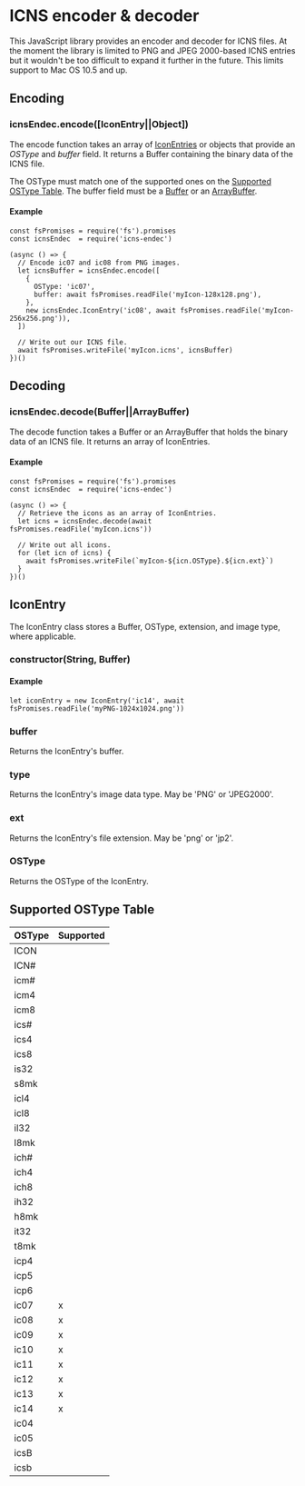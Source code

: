 # ICNS encoder & decoder
This JavaScript library provides an encoder and decoder for ICNS files. At the moment the library is limited to PNG and JPEG 2000-based ICNS entries but it wouldn't be too difficult to expand it further in the future. This limits support to Mac OS 10.5 and up.

## Encoding
### icnsEndec.encode([IconEntry||Object])
The encode function takes an array of [IconEntries](#iconentry) or objects that provide an *OSType* and *buffer* field. It returns a Buffer containing the binary data of the ICNS file.

The OSType must match one of the supported ones on the [Supported OSType Table](#supported-ostype-table). The buffer field must be a [Buffer](https://nodejs.org/api/buffer.html) or an [ArrayBuffer](https://developer.mozilla.org/en-US/docs/Web/JavaScript/Reference/Global_Objects/ArrayBuffer).

#### Example
```
const fsPromises = require('fs').promises
const icnsEndec  = require('icns-endec')

(async () => {
  // Encode ic07 and ic08 from PNG images.
  let icnsBuffer = icnsEndec.encode([
    {
      OSType: 'ic07',
      buffer: await fsPromises.readFile('myIcon-128x128.png'),
    },
    new icnsEndec.IconEntry('ic08', await fsPromises.readFile('myIcon-256x256.png')),
  ])
  
  // Write out our ICNS file.
  await fsPromises.writeFile('myIcon.icns', icnsBuffer)
})()
```

## Decoding

### icnsEndec.decode(Buffer||ArrayBuffer)
The decode function takes a Buffer or an ArrayBuffer that holds the binary data of an ICNS file. It returns an array of IconEntries.

#### Example
```
const fsPromises = require('fs').promises
const icnsEndec  = require('icns-endec')

(async () => {
  // Retrieve the icons as an array of IconEntries.
  let icns = icnsEndec.decode(await fsPromises.readFile('myIcon.icns'))
  
  // Write out all icons.
  for (let icn of icns) {
    await fsPromises.writeFile(`myIcon-${icn.OSType}.${icn.ext}`)
  }
})()
```

## IconEntry
The IconEntry class stores a Buffer, OSType, extension, and image type, where applicable.

### constructor(String, Buffer)
#### Example
```
let iconEntry = new IconEntry('ic14', await fsPromises.readFile('myPNG-1024x1024.png'))
```

### buffer
Returns the IconEntry's buffer.

### type
Returns the IconEntry's image data type. May be 'PNG' or 'JPEG2000'.

### ext
Returns the IconEntry's file extension. May be 'png' or 'jp2'.

### OSType
Returns the OSType of the IconEntry.

## Supported OSType Table

| OSType | Supported|
|-|-|
| ICON |   |
| ICN# |   |
| icm# |   |
| icm4 |   |
| icm8 |   |
| ics# |   |
| ics4 |   |
| ics8 |   |
| is32 |   |
| s8mk |   |
| icl4 |   |
| icl8 |   |
| il32 |   |
| l8mk |   |
| ich# |   |
| ich4 |   |
| ich8 |   |
| ih32 |   |
| h8mk |   |
| it32 |   |
| t8mk |   |
| icp4 |   |
| icp5 |   |
| icp6 |   |
| ic07 | x |
| ic08 | x |
| ic09 | x |
| ic10 | x |
| ic11 | x |
| ic12 | x |
| ic13 | x |
| ic14 | x |
| ic04 |   |
| ic05 |   |
| icsB |   |
| icsb |   |